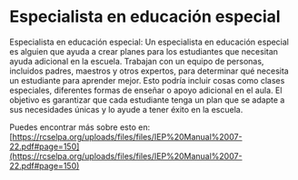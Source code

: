 # Especialista en educación especial
Especialista en educación especial: Un especialista en educación especial es alguien que ayuda a crear planes para los estudiantes que necesitan ayuda adicional en la escuela. Trabajan con un equipo de personas, incluidos padres, maestros y otros expertos, para determinar qué necesita un estudiante para aprender mejor. Esto podría incluir cosas como clases especiales, diferentes formas de enseñar o apoyo adicional en el aula. El objetivo es garantizar que cada estudiante tenga un plan que se adapte a sus necesidades únicas y lo ayude a tener éxito en la escuela.

Puedes encontrar más sobre esto en: [https://rcselpa.org/uploads/files/files/IEP%20Manual%2007-22.pdf#page=150](https://rcselpa.org/uploads/files/files/IEP%20Manual%2007-22.pdf#page=150)
